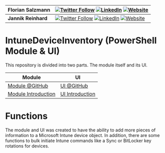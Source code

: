 |Florian Salzmann|[![Twitter Follow](https://img.shields.io/badge/Twitter-1DA1F2?style=for-the-badge&logo=twitter&logoColor=white)](https://twitter.com/FlorianSLZ/)  [![LinkedIn](https://img.shields.io/badge/LinkedIn-0077B5?style=for-the-badge&logo=linkedin&logoColor=white)](https://www.linkedin.com/in/fsalzmann/)  [![Website](https://img.shields.io/badge/website-000000?style=for-the-badge&logo=About.me&logoColor=white)](https://scloud.work/en/about)|
|----------------|-------------------------------|
|**Jannik Reinhard**|[![Twitter Follow](https://img.shields.io/badge/Twitter-1DA1F2?style=for-the-badge&logo=twitter&logoColor=white)](https://twitter.com/jannik_reinhard)  [![LinkedIn](https://img.shields.io/badge/LinkedIn-0077B5?style=for-the-badge&logo=linkedin&logoColor=white)](https://www.linkedin.com/in/jannik-r/)  [![Website](https://img.shields.io/badge/website-000000?style=for-the-badge&logo=About.me&logoColor=white)](https://jannikreinhard.com/)|

# IntuneDeviceInventory (PowerShell Module & UI)

This repository is divided into two parts. The module itself and its UI. 

| Module    | UI    |
|----------------|-------------------------------|
| [Module @GitHub](https://github.com/FlorianSLZ/IntuneDeviceInventory/tree/main/Module) |  [UI @GitHub](https://github.com/FlorianSLZ/IntuneDeviceInventory/tree/main/UI)  |
| [Module Introduction](https://scloud.work/IntuneDeviceInventory) | [UI Introduction](https://jannikreinhard.com/2022/11/13/intune-device-inventory-ui/) |

# Functions
The module and UI was created to have the ability to add more pieces of information to a Microsoft Intune device object. 
In addition, there are some functions to bulk initiate Intune commands like a Sync or BitLocker key rotations for devices. 
